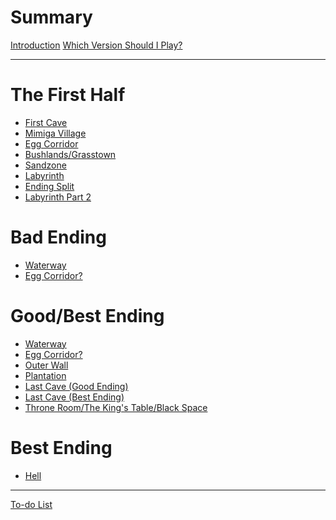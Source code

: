 # Summary

[Introduction](./introduction.md)
[Which Version Should I Play?](./whichver.md)

---

# The First Half

- [First Cave]()
- [Mimiga Village]()
- [Egg Corridor]()
- [Bushlands/Grasstown]()
- [Sandzone]()
- [Labyrinth]()
- [Ending Split]()
- [Labyrinth Part 2]()

# Bad Ending

- [Waterway]()
- [Egg Corridor?]()

# Good/Best Ending

- [Waterway]()
- [Egg Corridor?]()
- [Outer Wall]()
- [Plantation]()
- [Last Cave (Good Ending)]()
- [Last Cave (Best Ending)]()
- [Throne Room/The King's Table/Black Space]()

# Best Ending

- [Hell]()

---

[To-do List](./todo.md)
